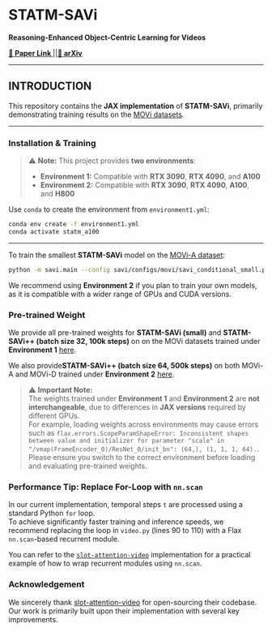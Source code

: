 # **STATM-SAVi**
**Reasoning-Enhanced Object-Centric Learning for Videos**

**[📄 Paper Link ](https://dl.acm.org/doi/10.1145/3690624.3709168)**  <!-- TODO: Replace with actual paper link -->
||**[📄 arXiv ](https://arxiv.org/abs/2403.15245v2)**

---

## **INTRODUCTION**

This repository contains the **JAX implementation** of **STATM-SAVi**, primarily demonstrating training results on the [MOVi datasets](https://console.cloud.google.com/storage/browser/kubric-public/tfds?pli=1&inv=1&invt=Abyp-w).

---

### **Installation & Training**

> ⚠️ **Note:** This project provides **two environments**:
>
> - **Environment 1:** Compatible with **RTX 3090**, **RTX 4090**, and **A100**  
> - **Environment 2:** Compatible with **RTX 3090**, **RTX 4090**, **A100**, and **H800**


Use `conda` to create the environment from `environment1.yml`:

```bash
conda env create -f environment1.yml
conda activate statm_a100
```
---

To train the smallest **STATM-SAVi** model on the [MOVi-A dataset](https://github.com/google-research/kubric/blob/main/challenges/movi/README.md):

```bash
python -m savi.main --config savi/configs/movi/savi_conditional_small.py --workdir samll_temp/
```

We recommend using **Environment 2** if you plan to train your own models, as it is compatible with a wider range of GPUs and CUDA versions.


### **Pre-trained Weight**

We provide all pre-trained weights for **STATM-SAVi (small)** and **STATM-SAVi++ (batch size 32, 100k steps)** on on the MOVi datasets trained under **Environment 1** [here]().

We also provide**STATM-SAVi++ (batch size 64, 500k steps)** on both MOVi-A and MOVi-D trained under **Environment 2** [here]().

> ⚠️ **Important Note:**  
> The weights trained under **Environment 1** and **Environment 2** are **not interchangeable**, due to differences in **JAX versions** required by different GPUs.  
> For example, loading weights across environments may cause errors such as `flax.errors.ScopeParamShapeError: Inconsistent shapes between value and initializer for parameter "scale" in "/vmap(FrameEncoder_0)/ResNet_0/init_bn": (64,), (1, 1, 1, 64).`.  
> Please ensure you switch to the correct environment before loading and evaluating pre-trained weights.

###  Performance Tip: Replace For-Loop with `nn.scan`

In our current implementation, temporal steps `t` are processed using a standard Python `for` loop.  
To achieve significantly faster training and inference speeds, we recommend replacing the loop in `video.py` (lines 90 to 110) with a Flax `nn.scan`-based recurrent module.

You can refer to the [`slot-attention-video`](https://github.com/google-research/slot-attention-video/blob/main/savi/modules/video.py) implementation for a practical example of how to wrap recurrent modules using `nn.scan`.

### **Acknowledgement**
We sincerely thank [slot-attention-video](https://github.com/google-research/slot-attention-video) for open-sourcing their codebase. Our work is primarily built upon their implementation with several key improvements.

